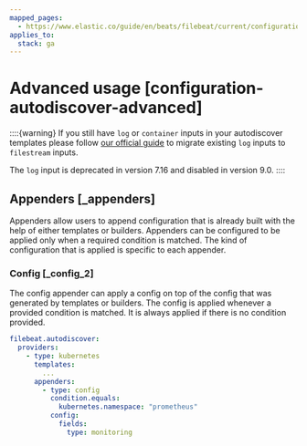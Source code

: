 ```yaml
---
mapped_pages:
  - https://www.elastic.co/guide/en/beats/filebeat/current/configuration-autodiscover-advanced.html
applies_to:
  stack: ga
---
```


# Advanced usage [configuration-autodiscover-advanced]

::::{warning}
If you still have `log`  or `container` inputs in your autodiscover templates please follow [our official guide](/reference/filebeat/migrate-to-filestream.md) to migrate existing `log` inputs to `filestream` inputs.

The `log` input is deprecated in version 7.16 and disabled in version 9.0.
::::

## Appenders [_appenders]

Appenders allow users to append configuration that is already built with the help of either templates or builders. Appenders can be configured to be applied only when a required condition is matched. The kind of configuration that is applied is specific to each appender.


### Config [_config_2]

The config appender can apply a config on top of the config that was generated by templates or builders. The config is applied whenever a provided condition is matched. It is always applied if there is no condition provided.

```yaml
filebeat.autodiscover:
  providers:
    - type: kubernetes
      templates:
        ...
      appenders:
        - type: config
          condition.equals:
            kubernetes.namespace: "prometheus"
          config:
            fields:
              type: monitoring
```
